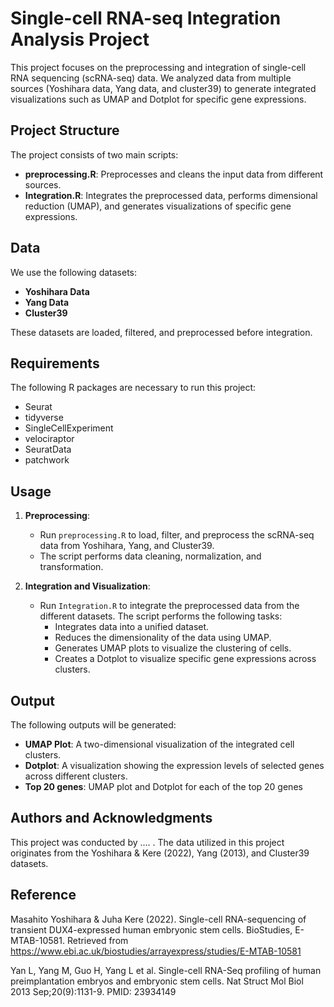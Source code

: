 # Single-cell RNA-seq Integration Analysis Project

This project focuses on the preprocessing and integration of single-cell RNA sequencing (scRNA-seq) data. We analyzed data from multiple sources (Yoshihara data, Yang data, and cluster39) to generate integrated visualizations such as UMAP and Dotplot for specific gene expressions.

## Project Structure

The project consists of two main scripts:
- **preprocessing.R**: Preprocesses and cleans the input data from different sources.
- **Integration.R**: Integrates the preprocessed data, performs dimensional reduction (UMAP), and generates visualizations of specific gene expressions.

## Data

We use the following datasets:
- **Yoshihara Data**
- **Yang Data**
- **Cluster39**

These datasets are loaded, filtered, and preprocessed before integration.

## Requirements

The following R packages are necessary to run this project:
- Seurat
- tidyverse
- SingleCellExperiment
- velociraptor
- SeuratData
- patchwork

## Usage

1. **Preprocessing**:
   - Run `preprocessing.R` to load, filter, and preprocess the scRNA-seq data from Yoshihara, Yang, and Cluster39.
   - The script performs data cleaning, normalization, and transformation.

2. **Integration and Visualization**:
   - Run `Integration.R` to integrate the preprocessed data from the different datasets. The script performs the following tasks:
     - Integrates data into a unified dataset.
     - Reduces the dimensionality of the data using UMAP.
     - Generates UMAP plots to visualize the clustering of cells.
     - Creates a Dotplot to visualize specific gene expressions across clusters.

## Output

The following outputs will be generated:
- **UMAP Plot**: A two-dimensional visualization of the integrated cell clusters.
- **Dotplot**: A visualization showing the expression levels of selected genes across different clusters.
- **Top 20 genes**: UMAP plot and Dotplot for each of the top 20 genes

## Authors and Acknowledgments

This project was conducted by .... . The data utilized in this project originates from the Yoshihara & Kere (2022), Yang (2013), and Cluster39 datasets.

## Reference

Masahito Yoshihara & Juha Kere (2022). Single-cell RNA-sequencing of transient DUX4-expressed human embryonic stem cells. BioStudies, E-MTAB-10581. Retrieved from https://www.ebi.ac.uk/biostudies/arrayexpress/studies/E-MTAB-10581

Yan L, Yang M, Guo H, Yang L et al. Single-cell RNA-Seq profiling of human preimplantation embryos and embryonic stem cells. Nat Struct Mol Biol 2013 Sep;20(9):1131-9. PMID: 23934149
